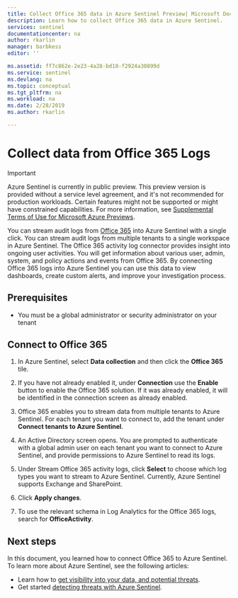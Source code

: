 ```yaml
---
title: Collect Office 365 data in Azure Sentinel Preview| Microsoft Docs
description: Learn how to collect Office 365 data in Azure Sentinel.
services: sentinel
documentationcenter: na
author: rkarlin
manager: barbkess
editor: ''

ms.assetid: ff7c862e-2e23-4a28-bd18-f2924a30899d
ms.service: sentinel
ms.devlang: na
ms.topic: conceptual
ms.tgt_pltfrm: na
ms.workload: na
ms.date: 2/28/2019
ms.author: rkarlin

---
```

# Collect data from Office 365 Logs

> [!IMPORTANT]
> Azure Sentinel is currently in public preview.
> This preview version is provided without a service level agreement, and it's not recommended for production workloads. Certain features might not be supported or might have constrained capabilities. 
> For more information, see [Supplemental Terms of Use for Microsoft Azure Previews](https://azure.microsoft.com/support/legal/preview-supplemental-terms/).

You can stream audit logs from [Office 365](https://docs.microsoft.com/office365/admin/admin-home?view=o365-worldwide) into Azure Sentinel with a single click. You can stream audit logs from multiple tenants to a single workspace in Azure Sentinel. The Office 365 activity log connector provides insight into ongoing user activities. You will get information about various user, admin, system, and policy actions and events from Office 365. By connecting Office 365 logs into Azure Sentinel you can use this data to view dashboards, create custom alerts, and improve your investigation process.


## Prerequisites

- You must be a global administrator or security administrator on your tenant


## Connect to Office 365

1. In Azure Sentinel, select **Data collection** and then click the **Office 365** tile.

2. If you have not already enabled it, under **Connection** use the **Enable** button to enable the Office 365 solution. If it was already enabled, it will be identified in the connection screen as already enabled.
1. Office 365 enables you to stream data from multiple tenants to Azure Sentinel. For each tenant you want to connect to, add the tenant under **Connect tenants to Azure Sentinel**. 
1. An Active Directory screen opens. You are prompted to authenticate with a global admin user on each tenant you want to connect to Azure Sentinel, and provide permissions to Azure Sentinel to read its logs. 
5. Under Stream Office 365 activity logs, click **Select** to choose which log types you want to stream to Azure Sentinel. Currently, Azure Sentinel supports Exchange and SharePoint.

4. Click **Apply changes**.

3. To use the relevant schema in Log Analytics for the Office 365 logs, search for **OfficeActivity**.


## Next steps
In this document, you learned how to connect Office 365 to Azure Sentinel. To learn more about Azure Sentinel, see the following articles:
- Learn how to [get visibility into your data, and potential threats](quickstart-get-visibility.md).
- Get started [detecting threats with Azure Sentinel](tutorial-detect-threats.md).

